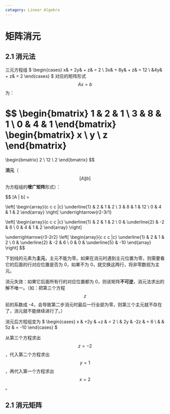 ```yaml
---
catagory: Linear Algebra
---
```


# 矩阵消元
## 2.1 消元法

三元方程组 
$
\begin{cases}
  x& + 2y& + z& = 2 \\
  3x& + 8y& + z& = 12 \\
  &4y& + z& = 2
\end{cases}
$
对应的矩阵形式 $$Ax=b$$ 为：

$$
\begin{bmatrix}
  1 & 2 & 1 \\
  3 & 8 & 1 \\
  0 & 4 & 1
\end{bmatrix}
\begin{bmatrix}
  x \\
  y \\
  z
\end{bmatrix}
=
\begin{bmatrix}
  2 \\
  12 \\
  2
\end{bmatrix}
$$


**消元**（$$[A \| b]$$ 为方程组的**增广矩阵**形式）：

$$
[A | b] = 

\left[
  \begin{array}{c c c |c}
    \underline{1} & 2 & 1 & 2 \\
    3             & 8 & 1 & 12 \\
    0             & 4 & 1 & 2
  \end{array}
\right]
\underrightarrow{r2-3r1}

\left[
  \begin{array}{c c c |c}
    \underline{1} & 2             & 1  & 2 \\
    0             & \underline{2} & -2 & 6 \\
    0             & 4             & 1  & 2
  \end{array}
\right]

\underrightarrow{r3-2r2}
\left[
  \begin{array}{c c c |c}
    \underline{1} & 2             & 1             & 2 \\
    0             & \underline{2} & -2            & 6 \\
    0             & 0             & \underline{5} & -10
  \end{array}
\right]
$$

下划线的元素为**主元**，主元不能为零。如果在消元时遇到主元位置为零，则需要看它的后面的行对应位置是否为 0，如果不为 0，就交换这两行，将非零数视为主元。

消元失效：如果它后面所有行的对应位置都为 0，则该矩阵**不可逆**，消元法求出的解不唯一。（如：把第三个方程 $$z$$ 前的系数成 -4，会导致第二步消元时最后一行全部为零，则第三个主元就不存在了，消元就不能继续进行了。）

消元后方程组变为 
$
\begin{cases}
   x  & +2y & +z  & = 2 \\
      &  2y & -2z & = 6 \\
      &     &  5z & = -10
\end{cases}
$

从第三个方程求出 $$z=-2$$，代入第二个方程求出 $$y=1$$，再代入第一个方程求出 $$x=2$$。

## 2.1 消元矩阵

